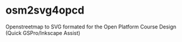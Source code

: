 # osm2svg4opcd
Openstreetmap to SVG formated for the Open Platform Course Design (Quick GSPro/Inkscape Assist)
